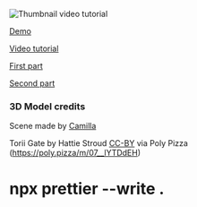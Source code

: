 ![Thumbnail video tutorial](https://github.com/wass08/r3f-kanagame-part-3/assets/6551176/f0bb5538-aad7-4605-b10c-64e5dc40c62b)

[Demo](https://codesandbox.io/p/github/wass08/r3f-kanagame-part-3)

[Video tutorial](https://youtu.be/2y4QYk6tHQs)

[First part](https://github.com/wass08/r3f-kanagame-part-1)

[Second part](https://github.com/wass08/r3f-kanagame-part-2)

### 3D Model credits

Scene made by [Camilla](https://instagram.com/belyakova.dsn)

Torii Gate by Hattie Stroud [CC-BY](https://creativecommons.org/licenses/by/3.0/) via Poly Pizza (https://poly.pizza/m/07__lYTDdEH)

# npx prettier --write .
